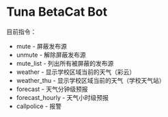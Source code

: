 # Tuna BetaCat Bot

目前指令：

- mute - 屏蔽发布源
- unmute - 解除屏蔽发布源
- mute_list - 列出所有被屏蔽的发布源
- weather - 显示学校区域当前的天气（彩云）
- weather_thu - 显示学校区域当前的天气（学校天气站）
- forecast - 天气分钟级预报
- forecast_hourly - 天气小时级预报
- callpolice - 报警

